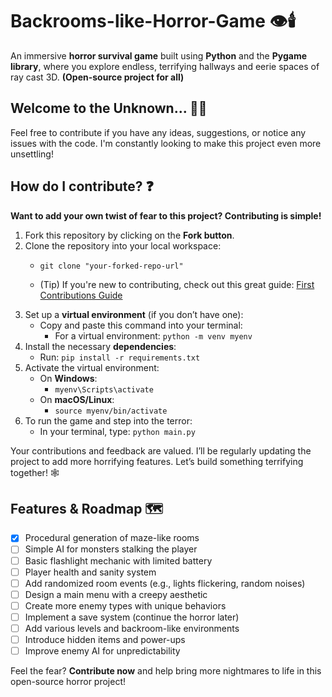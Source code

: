 # Backrooms-like-Horror-Game 👁️🕯️
An immersive **horror survival game** built using **Python** and the **Pygame library**, where you explore endless, terrifying hallways and eerie spaces of ray cast 3D. **(Open-source project for all)**

## Welcome to the Unknown... 🕵️‍♂️
Feel free to contribute if you have any ideas, suggestions, or notice any issues with the code. I'm constantly looking to make this project even more unsettling!

## How do I contribute? ❓
**Want to add your own twist of fear to this project? Contributing is simple!**

1. Fork this repository by clicking on the **Fork button**.
2. Clone the repository into your local workspace:
   - `git clone "your-forked-repo-url"`

    - (Tip) If you're new to contributing, check out this great guide: [First Contributions Guide](https://github.com/firstcontributions/first-contributions)
3. Set up a **virtual environment** (if you don’t have one):
   - Copy and paste this command into your terminal:
     - For a virtual environment: `python -m venv myenv`
4. Install the necessary **dependencies**:
   - Run: `pip install -r requirements.txt`
5. Activate the virtual environment:
   - On **Windows**:
      - `myenv\Scripts\activate`
   - On **macOS/Linux**:
      - `source myenv/bin/activate`
6. To run the game and step into the terror:
   - In your terminal, type: `python main.py`

Your contributions and feedback are valued. I’ll be regularly updating the project to add more horrifying features. Let’s build something terrifying together! 🕸️

## Features & Roadmap 🗺️
- [x] Procedural generation of maze-like rooms
- [ ] Simple AI for monsters stalking the player
- [ ] Basic flashlight mechanic with limited battery
- [ ] Player health and sanity system
- [ ] Add randomized room events (e.g., lights flickering, random noises)
- [ ] Design a main menu with a creepy aesthetic
- [ ] Create more enemy types with unique behaviors
- [ ] Implement a save system (continue the horror later)
- [ ] Add various levels and backroom-like environments
- [ ] Introduce hidden items and power-ups
- [ ] Improve enemy AI for unpredictability

Feel the fear? **Contribute now** and help bring more nightmares to life in this open-source horror project!
